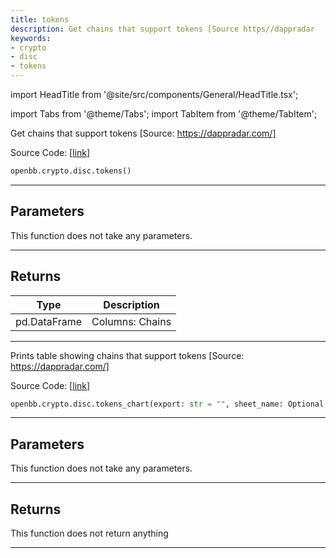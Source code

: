```yaml
---
title: tokens
description: Get chains that support tokens [Source https//dappradar
keywords:
- crypto
- disc
- tokens
---
```


import HeadTitle from '@site/src/components/General/HeadTitle.tsx';

<HeadTitle title="crypto.disc.tokens - Reference | OpenBB SDK Docs" />

import Tabs from '@theme/Tabs';
import TabItem from '@theme/TabItem';

<Tabs>
<TabItem value="model" label="Model" default>

Get chains that support tokens [Source: https://dappradar.com/]

Source Code: [[link](https://github.com/OpenBB-finance/OpenBBTerminal/tree/main/openbb_terminal/cryptocurrency/discovery/dappradar_model.py#L370)]

```python wordwrap
openbb.crypto.disc.tokens()
```

---

## Parameters

This function does not take any parameters.

---

## Returns

| Type | Description |
| ---- | ----------- |
| pd.DataFrame | Columns: Chains |
---



</TabItem>
<TabItem value="view" label="Chart">

Prints table showing chains that support tokens [Source: https://dappradar.com/]

Source Code: [[link](https://github.com/OpenBB-finance/OpenBBTerminal/tree/main/openbb_terminal/cryptocurrency/discovery/dappradar_view.py#L312)]

```python wordwrap
openbb.crypto.disc.tokens_chart(export: str = "", sheet_name: Optional[str] = None)
```

---

## Parameters

This function does not take any parameters.

---

## Returns

This function does not return anything

---



</TabItem>
</Tabs>